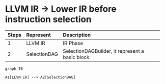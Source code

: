 # LLVM IR -> Lower IR before instruction selection

|Steps |Represent |Description |
|:-----|:---------|:-----------|
|1     |LLVM IR   |IR Phase    |
|2     |SelectionDAG |SelectionDAGBuilder, it represent a basic block |

```mermaid
graph TB

A1[LLVM IR] --> A2[SelectionDAG]

```

